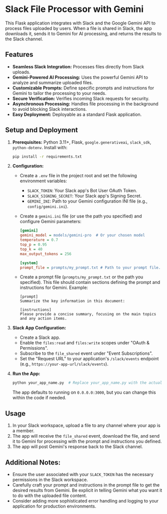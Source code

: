 # Slack File Processor with Gemini

This Flask application integrates with Slack and the Google Gemini API to process files uploaded by users.  When a file is shared in Slack, the app downloads it, sends it to Gemini for AI processing, and returns the results to the Slack channel.

## Features

- **Seamless Slack Integration:** Processes files directly from Slack uploads.
- **Gemini-Powered AI Processing:** Uses the powerful Gemini API to analyze and summarize uploaded files.
- **Customizable Prompts:** Define specific prompts and instructions for Gemini to tailor the processing to your needs.
- **Secure Verification:**  Verifies incoming Slack requests for security.
- **Asynchronous Processing:** Handles file processing in the background to avoid blocking Slack interactions.
- **Easy Deployment:**  Deployable as a standard Flask application.


## Setup and Deployment

1. **Prerequisites:**  Python 3.11+, Flask, `google.generativeai`, `slack_sdk`, `python-dotenv`. Install with:

   ```bash
   pip install -r requirements.txt
   ```

2. **Configuration:**
    - Create a `.env` file in the project root and set the following environment variables:
        - `SLACK_TOKEN`: Your Slack app's Bot User OAuth Token.
        - `SLACK_SIGNING_SECRET`: Your Slack app's Signing Secret.
        - `GEMINI_INI`: Path to your Gemini configuration INI file (e.g., `config/gemini.ini`).

    - Create a `gemini.ini` file (or use the path you specified) and configure Gemini parameters:

      ```ini
      [gemini]
      gemini_model = models/gemini-pro  # Or your chosen model
      temperature = 0.7
      top_p = 0.95
      top_k = 40
      max_output_tokens = 256

      [system]
      prompt_file = prompts/my_prompt.txt # Path to your prompt file.
      ```

    - Create a prompt file (`prompts/my_prompt.txt` or the path you specified). This file should contain sections defining the prompt and instructions for Gemini.  Example:

        ```
        [prompt]
        Summarize the key information in this document:

        [instructions]
        Please provide a concise summary, focusing on the main topics and any action items.
        ```

3. **Slack App Configuration:**
    - Create a Slack app.
    - Enable the `files:read` and `files:write` scopes under "OAuth & Permissions".
    - Subscribe to the `file_shared` event under "Event Subscriptions".
    - Set the "Request URL" to your application's `/slack/events` endpoint (e.g., `https://your-app-url/slack/events`).

4. **Run the App:**

   ```bash
   python your_app_name.py  # Replace your_app_name.py with the actual filename
   ```
   The app defaults to running on `0.0.0.0:3000`, but you can change this within the code if needed.



## Usage

1. In your Slack workspace, upload a file to any channel where your app is a member.
2. The app will receive the `file_shared` event, download the file, and send it to Gemini for processing with the prompt and instructions you defined.
3. The app will post Gemini's response back to the Slack channel.



##  Additional Notes:
- Ensure the user associated with your `SLACK_TOKEN` has the necessary permissions in the Slack workspace.
- Carefully craft your prompt and instructions in the prompt file to get the desired results from Gemini.  Be explicit in telling Gemini what you want it to do with the uploaded file content.
- Consider adding more sophisticated error handling and logging to your application for production environments.




